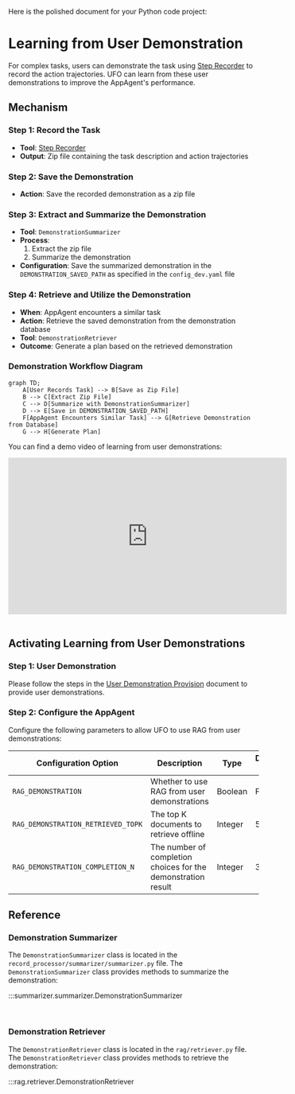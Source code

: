 Here is the polished document for your Python code project:

# Learning from User Demonstration

For complex tasks, users can demonstrate the task using [Step Recorder](https://support.microsoft.com/en-us/windows/record-steps-to-reproduce-a-problem-46582a9b-620f-2e36-00c9-04e25d784e47) to record the action trajectories. UFO can learn from these user demonstrations to improve the AppAgent's performance.



## Mechanism

### Step 1: Record the Task
- **Tool**: [Step Recorder](https://support.microsoft.com/en-us/windows/record-steps-to-reproduce-a-problem-46582a9b-620f-2e36-00c9-04e25d784e47)
- **Output**: Zip file containing the task description and action trajectories

### Step 2: Save the Demonstration
- **Action**: Save the recorded demonstration as a zip file

### Step 3: Extract and Summarize the Demonstration
- **Tool**: `DemonstrationSummarizer`
- **Process**:
  1. Extract the zip file
  2. Summarize the demonstration
- **Configuration**: Save the summarized demonstration in the `DEMONSTRATION_SAVED_PATH` as specified in the `config_dev.yaml` file

### Step 4: Retrieve and Utilize the Demonstration
- **When**: AppAgent encounters a similar task
- **Action**: Retrieve the saved demonstration from the demonstration database
- **Tool**: `DemonstrationRetriever`
- **Outcome**: Generate a plan based on the retrieved demonstration

### Demonstration Workflow Diagram
```mermaid
graph TD;
    A[User Records Task] --> B[Save as Zip File]
    B --> C[Extract Zip File]
    C --> D[Summarize with DemonstrationSummarizer]
    D --> E[Save in DEMONSTRATION_SAVED_PATH]
    F[AppAgent Encounters Similar Task] --> G[Retrieve Demonstration from Database]
    G --> H[Generate Plan]
```

You can find a demo video of learning from user demonstrations:

<iframe width="560" height="315" src="https://github.com/yunhao0204/UFO/assets/59384816/0146f83e-1b5e-4933-8985-fe3f24ec4777" frameborder="0" allowfullscreen></iframe>

<br>

<br>

## Activating Learning from User Demonstrations

### Step 1: User Demonstration
Please follow the steps in the [User Demonstration Provision](../../creating_app_agent/demonstration_provision.md) document to provide user demonstrations.

### Step 2: Configure the AppAgent
Configure the following parameters to allow UFO to use RAG from user demonstrations:

| Configuration Option | Description | Type | Default Value |
|----------------------|-------------|------|---------------|
| `RAG_DEMONSTRATION` | Whether to use RAG from user demonstrations | Boolean | False |
| `RAG_DEMONSTRATION_RETRIEVED_TOPK` | The top K documents to retrieve offline | Integer | 5 |
| `RAG_DEMONSTRATION_COMPLETION_N` | The number of completion choices for the demonstration result | Integer | 3 |

## Reference

### Demonstration Summarizer
The `DemonstrationSummarizer` class is located in the `record_processor/summarizer/summarizer.py` file. The `DemonstrationSummarizer` class provides methods to summarize the demonstration:

:::summarizer.summarizer.DemonstrationSummarizer

<br>

### Demonstration Retriever
The `DemonstrationRetriever` class is located in the `rag/retriever.py` file. The `DemonstrationRetriever` class provides methods to retrieve the demonstration:

:::rag.retriever.DemonstrationRetriever